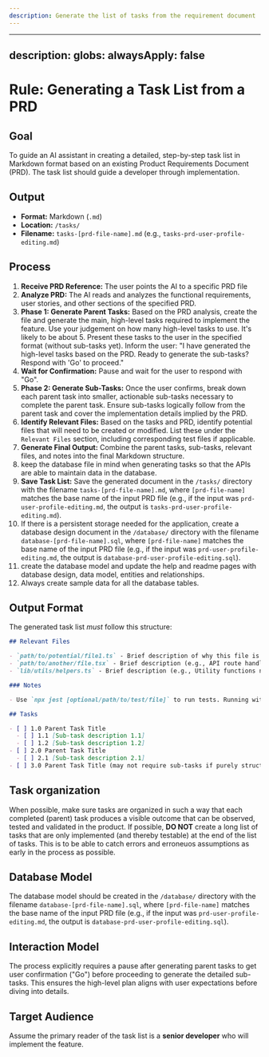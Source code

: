 ```yaml
---
description: Generate the list of tasks from the requirement document
---
```


---
description: 
globs: 
alwaysApply: false
---
# Rule: Generating a Task List from a PRD

## Goal

To guide an AI assistant in creating a detailed, step-by-step task list in Markdown format based on an existing Product Requirements Document (PRD). The task list should guide a developer through implementation.

## Output

- **Format:** Markdown (`.md`)
- **Location:** `/tasks/`
- **Filename:** `tasks-[prd-file-name].md` (e.g., `tasks-prd-user-profile-editing.md`)

## Process

1.  **Receive PRD Reference:** The user points the AI to a specific PRD file
2.  **Analyze PRD:** The AI reads and analyzes the functional requirements, user stories, and other sections of the specified PRD.
3.  **Phase 1: Generate Parent Tasks:** Based on the PRD analysis, create the file and generate the main, high-level tasks required to implement the feature. Use your judgement on how many high-level tasks to use. It's likely to be about 5. Present these tasks to the user in the specified format (without sub-tasks yet). Inform the user: "I have generated the high-level tasks based on the PRD. Ready to generate the sub-tasks? Respond with 'Go' to proceed."
4.  **Wait for Confirmation:** Pause and wait for the user to respond with "Go".
5.  **Phase 2: Generate Sub-Tasks:** Once the user confirms, break down each parent task into smaller, actionable sub-tasks necessary to complete the parent task. Ensure sub-tasks logically follow from the parent task and cover the implementation details implied by the PRD.
6.  **Identify Relevant Files:** Based on the tasks and PRD, identify potential files that will need to be created or modified. List these under the `Relevant Files` section, including corresponding test files if applicable.
7.  **Generate Final Output:** Combine the parent tasks, sub-tasks, relevant files, and notes into the final Markdown structure.
8. keep the database file in mind when generating tasks so that the APIs are able to maintain data in the database. 
9.  **Save Task List:** Save the generated document in the `/tasks/` directory with the filename `tasks-[prd-file-name].md`, where `[prd-file-name]` matches the base name of the input PRD file (e.g., if the input was `prd-user-profile-editing.md`, the output is `tasks-prd-user-profile-editing.md`).
10. If there is a persistent storage needed for the application, create a database design document in the `/database/` directory with the filename `database-[prd-file-name].sql`, where `[prd-file-name]` matches the base name of the input PRD file (e.g., if the input was `prd-user-profile-editing.md`, the output is `database-prd-user-profile-editing.sql`).
11. create the database model and update the help and readme pages with database design, data model, entities and relationships.
12. Always create sample data for all the database tables. 


## Output Format

The generated task list _must_ follow this structure:

```markdown
## Relevant Files

- `path/to/potential/file1.ts` - Brief description of why this file is relevant (e.g., Contains the main component for this feature).
- `path/to/another/file.tsx` - Brief description (e.g., API route handler for data submission).
- `lib/utils/helpers.ts` - Brief description (e.g., Utility functions needed for calculations).

### Notes

- Use `npx jest [optional/path/to/test/file]` to run tests. Running without a path executes all tests found by the Jest configuration.

## Tasks

- [ ] 1.0 Parent Task Title
  - [ ] 1.1 [Sub-task description 1.1]
  - [ ] 1.2 [Sub-task description 1.2]
- [ ] 2.0 Parent Task Title
  - [ ] 2.1 [Sub-task description 2.1]
- [ ] 3.0 Parent Task Title (may not require sub-tasks if purely structural or configuration)
```

## Task organization 
When possible, make sure tasks are organized in such a way that each completed (parent) task produces a visible outcome that can be observed, tested and validated in the product. If possible, **DO NOT** create a long list of tasks that are only implemented (and thereby testable) at the end of the list of tasks. This is to be able to catch errors and erroneuos assumptions as early in the process as possible.

## Database Model

The database model should be created in the `/database/` directory with the filename `database-[prd-file-name].sql`, where `[prd-file-name]` matches the base name of the input PRD file (e.g., if the input was `prd-user-profile-editing.md`, the output is `database-prd-user-profile-editing.sql`).



## Interaction Model

The process explicitly requires a pause after generating parent tasks to get user confirmation ("Go") before proceeding to generate the detailed sub-tasks. This ensures the high-level plan aligns with user expectations before diving into details.

## Target Audience

Assume the primary reader of the task list is a **senior developer** who will implement the feature.
